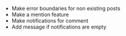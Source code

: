 - Make error boundaries for non existing posts
- Make a mention feature
- Make notifications for comment
- Add message if notifications are empty
